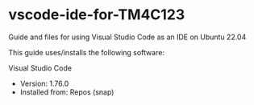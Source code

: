 # vscode-ide-for-TM4C123
Guide and files for using Visual Studio Code as an IDE on Ubuntu 22.04

This guide uses/installs the following software:

Visual Studio Code
 - Version: 1.76.0
 - Installed from: Repos (snap)

